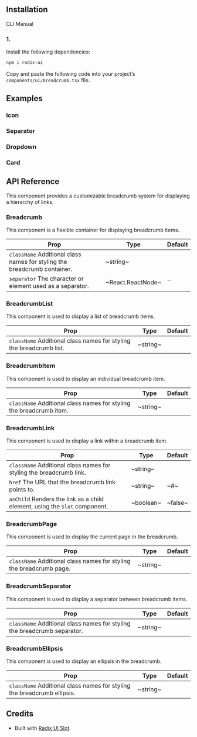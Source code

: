 ## Installation

CLI
Manual

### 1.

Install the following dependencies:

```bash
npm i radix-ui
```

Copy and paste the following code into your project’s `components/ui/breadcrumb.tsx` file.

## Examples

### Icon

### Separator

### Dropdown

### Card

## API Reference

This component provides a customizable breadcrumb system for displaying a hierarchy of links.

### Breadcrumb

This component is a flexible container for displaying breadcrumb items.

| **Prop**                                                                 | **Type**          | **Default** |
| ------------------------------------------------------------------------ | ----------------- | ----------- |
| `className` Additional class names for styling the breadcrumb container. | ~string~          |             |
| `separator` The character or element used as a separator.                | ~React.ReactNode~ | ``          |

### BreadcrumbList

This component is used to display a list of breadcrumb items.

| **Prop**                                                            | **Type** | **Default** |
| ------------------------------------------------------------------- | -------- | ----------- |
| `className` Additional class names for styling the breadcrumb list. | ~string~ |             |

### BreadcrumbItem

This component is used to display an individual breadcrumb item.

| **Prop**                                                            | **Type** | **Default** |
| ------------------------------------------------------------------- | -------- | ----------- |
| `className` Additional class names for styling the breadcrumb item. | ~string~ |             |

### BreadcrumbLink

This component is used to display a link within a breadcrumb item.

| **Prop**                                                                   | **Type**  | **Default** |
| -------------------------------------------------------------------------- | --------- | ----------- |
| `className` Additional class names for styling the breadcrumb link.        | ~string~  |             |
| `href` The URL that the breadcrumb link points to.                         | ~string~  | ~#~         |
| `asChild` Renders the link as a child element, using the `Slot` component. | ~boolean~ | ~false~     |

### BreadcrumbPage

This component is used to display the current page in the breadcrumb.

| **Prop**                                                            | **Type** | **Default** |
| ------------------------------------------------------------------- | -------- | ----------- |
| `className` Additional class names for styling the breadcrumb page. | ~string~ |             |

### BreadcrumbSeparator

This component is used to display a separator between breadcrumb items.

| **Prop**                                                                 | **Type** | **Default** |
| ------------------------------------------------------------------------ | -------- | ----------- |
| `className` Additional class names for styling the breadcrumb separator. | ~string~ |             |

### BreadcrumbEllipsis

This component is used to display an ellipsis in the breadcrumb.

| **Prop**                                                                | **Type** | **Default** |
| ----------------------------------------------------------------------- | -------- | ----------- |
| `className` Additional class names for styling the breadcrumb ellipsis. | ~string~ |             |

## Credits

- Built with [Radix UI Slot](https://www.radix-ui.com/primitives/docs/utilities/slot).
